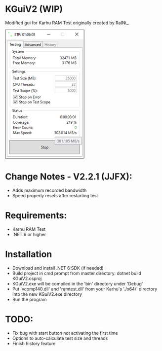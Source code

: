 # KGuiV2 (WIP)

Modified gui for Karhu RAM Test originally created by RaINi_.

![preview](/.github/resources/preview2-220.PNG)

# Change Notes - V2.2.1 (JJFX):
- Adds maximum recorded bandwidth
- Speed properly resets after restarting test

# Requirements:
* Karhu RAM Test
* .NET 6 or higher

# Installation
* Download and install .NET 6 SDK (if needed)
* Build project in cmd prompt from master directory: dotnet build KGuiV2.csproj
* KGuiV2.exe will be compiled in the 'bin' directory under 'Debug'
* Put 'vcomp140.dll' and 'ramtest.dll' from your Karhu's './x64/' directory into the new KGuiV2.exe directory
* Run the program

# TODO:
- Fix bug with start button not activating the first time
- Options to auto-calculate test size and threads
- Finish history feature
